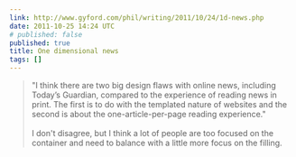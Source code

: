 ```yaml
---
link: http://www.gyford.com/phil/writing/2011/10/24/1d-news.php
date: 2011-10-25 14:24 UTC
# published: false
published: true
title: One dimensional news
tags: []
---
```


> "I think there are two big design flaws with online news, including Today’s Guardian, compared to the experience of reading news in print. The first is to do with the templated nature of websites and the second is about the one-article-per-page reading experience."<br><br>I don't disagree, but I think a lot of people are too focused on the container and need to balance with a little more focus on the filling.
